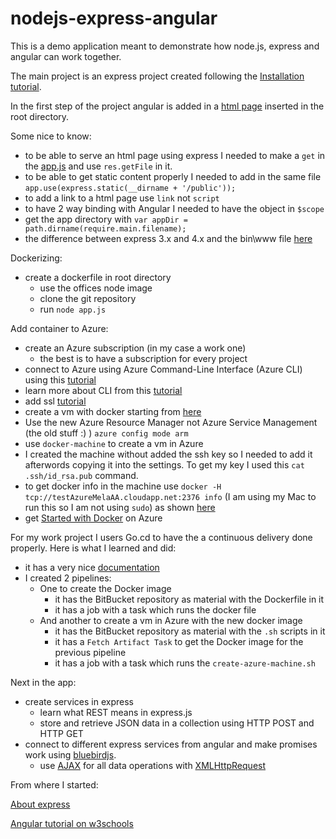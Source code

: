 # nodejs-express-angular

This is a demo application meant to demonstrate how node.js, express and angular can work together.

The main project is an express project created following the  [Installation tutorial](1).

In the first step of the project angular is added in a [html page](2) inserted in the root directory.

Some nice to know:

- to be able to serve an html page using express I needed to make a `get` in the [app.js](5) and use `res.getFile` in it.
- to be able to get static content properly I needed to add in the same file `app.use(express.static(__dirname + '/public'));`
- to add a link to a html page use `link` not `script`
- to have 2 way binding with Angular I needed to have the object in `$scope`
- get the app directory with `var appDir = path.dirname(require.main.filename);`
- the difference between express 3.x and 4.x and the bin\www file [here](11)

Dockerizing:
- create a dockerfile in root directory
  - use the offices node image
  - clone the git repository
  - run `node app.js`

Add container to Azure:
- create an Azure subscription (in my case a work one)
  - the best is to have a subscription for every project
- connect to Azure using Azure Command-Line Interface (Azure CLI) using this [tutorial](8)
- learn more about CLI from this [tutorial](10)
- add ssl [tutorial](12)
- create a vm with docker starting from [here](13)
- Use the new Azure Resource Manager not Azure Service Management (the old stuff :) )
`azure config mode arm`
- use `docker-machine` to create a vm in Azure
- I created the machine without added the ssh key so I needed to add it afterwords copying it into the settings. To get my key I used this `cat .ssh/id_rsa.pub` command.
- to get docker info in the machine use `docker -H tcp://testAzureMelaAA.cloudapp.net:2376 info` (I am using my Mac to run this so I am not using `sudo`) as shown [here](16)
- get [Started with Docker](14) on Azure

For my work project I users Go.cd to have the a continuous delivery done properly.
Here is what I learned and did:
- it has a very nice [documentation](15)
- I created 2 pipelines:
  - One to create the Docker image
    - it has the BitBucket repository as material with the Dockerfile in it
    - it has a job with a task which runs the docker file
  - And another to create a vm in Azure with the new docker image  
    - it has the BitBucket repository as material with the `.sh` scripts in it
    - it has a `Fetch Artifact Task` to get the Docker image for the previous pipeline
    - it has a job with a task which runs the `create-azure-machine.sh`

Next in the app:
- create services in express
  - learn what REST means in express.js
  - store and retrieve JSON data in a collection using HTTP POST and HTTP GET  
- connect to different express services from angular and make promises work using [bluebirdjs](6).
  - use [AJAX](7) for all data operations with [XMLHttpRequest](8)



From where I started:

[About express](3)

[Angular tutorial on w3schools](4)

[1]:http://expressjs.com/en/starter/installing.html
[2]:https://github.com/melaniaandrisan/nodejs-express-angular/blob/master/index.html
[3]:http://expressjs.com/en/api.html
[4]:http://www.w3schools.com/angular/
[5]:https://github.com/melaniaandrisan/nodejs-express-angular/blob/master/app.js
[6]:http://bluebirdjs.com/docs/features.html
[7]:http://www.w3schools.com/ajax/ajax_intro.asp
[8]:https://developer.mozilla.org/en-US/docs/Web/API/XMLHttpRequest
[9]:https://azure.microsoft.com/en-us/documentation/articles/xplat-cli-connect/
[10]:https://azure.microsoft.com/en-us/documentation/articles/xplat-cli-azure-resource-manager/
[11]:http://stackoverflow.com/questions/23169941/what-does-bin-www-do-in-express-4-x
[12]:https://azure.microsoft.com/en-us/documentation/articles/cloud-services-configure-ssl-certificate-portal/
[13]:https://docs.docker.com/machine/drivers/azure/
[14]:https://azure.microsoft.com/en-us/documentation/articles/virtual-machines-docker-ubuntu-quickstart/
[15]:https://docs.go.cd/current/introduction/concepts_in_go.html
[16]:https://azure.microsoft.com/en-us/documentation/articles/virtual-machines-docker-with-xplat-cli/
[17]:https://azure.microsoft.com/en-us/documentation/articles/xplat-cli-install/

